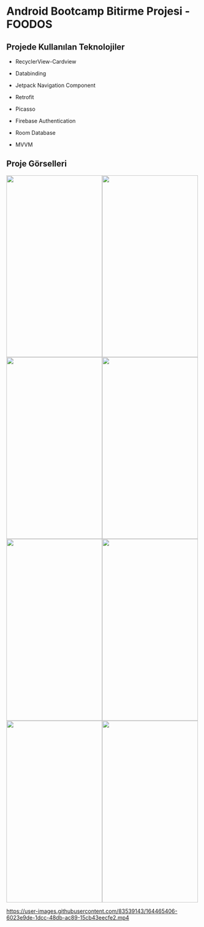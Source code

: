 # Android Bootcamp Bitirme Projesi - FOODOS

## Projede Kullanılan Teknolojiler 

- RecyclerView-Cardview

- Databinding

- Jetpack Navigation Component

- Retrofit

- Picasso

- Firebase Authentication

- Room Database

- MVVM

## Proje Görselleri

<img src="https://user-images.githubusercontent.com/83539143/164469495-cc638e49-941f-4a31-82ba-c90f1bbd118b.PNG" width="250" height="475"><img src="https://user-images.githubusercontent.com/83539143/164469555-706d3f9f-0bd7-4248-92a6-808811a15b3e.png" width="250" height="475"><img src="https://user-images.githubusercontent.com/83539143/164469596-419681e1-ecba-4401-a204-31c3b879c176.png" width="250" height="475"><img src="https://user-images.githubusercontent.com/83539143/164469707-85160860-30d2-441b-917d-9b12e17cd9a6.png" width="250" height="475"><img src="https://user-images.githubusercontent.com/83539143/164469756-cd7a360e-8fe9-4170-92de-31dc0f5ccbc7.png" width="250" height="475"><img src="https://user-images.githubusercontent.com/83539143/164469817-e1af286a-1097-4b84-b2a1-38154a13cd22.png" width="250" height="475"><img src="https://user-images.githubusercontent.com/83539143/164469870-49a80fbc-e17c-4e8e-bc6e-c85d17edcf05.png" width="250" height="475"><img src="https://user-images.githubusercontent.com/83539143/164469908-7579bdbd-1ea2-41f0-94d9-2398264d8f13.png" width="250" height="475">

https://user-images.githubusercontent.com/83539143/164465406-6023e9de-1dcc-48db-ac89-15cb43eecfe2.mp4
